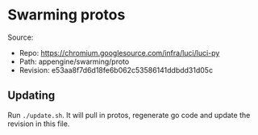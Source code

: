 # Swarming protos

Source:

*   Repo: https://chromium.googlesource.com/infra/luci/luci-py
*   Path: appengine/swarming/proto
*   Revision: e53aa8f7d6d18fe6b062c53586141ddbdd31d05c

## Updating

Run `./update.sh`. It will pull in protos, regenerate go code and update the
revision in this file.
